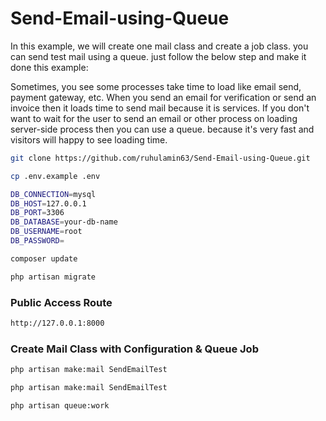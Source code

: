 # Send-Email-using-Queue
In this example, we will create one mail class and create a job class. you can send test mail using a queue. just follow the below step and make it done this example:

Sometimes, you see some processes take time to load like email send, payment gateway, etc. When you send an email for verification or send an invoice then it loads time to send mail because it is services. If you don't want to wait for the user to send an email or other process on loading server-side process then you can use a queue. because it's very fast and visitors will happy to see loading time.

```bash
git clone https://github.com/ruhulamin63/Send-Email-using-Queue.git
```

```bash
cp .env.example .env
```

```bash
DB_CONNECTION=mysql
DB_HOST=127.0.0.1
DB_PORT=3306
DB_DATABASE=your-db-name
DB_USERNAME=root
DB_PASSWORD=
```

```bash
composer update
```

```bash
php artisan migrate
```

### Public Access Route
```bash
http://127.0.0.1:8000
```

### Create Mail Class with Configuration & Queue Job

```bash
php artisan make:mail SendEmailTest

php artisan make:mail SendEmailTest

php artisan queue:work
```